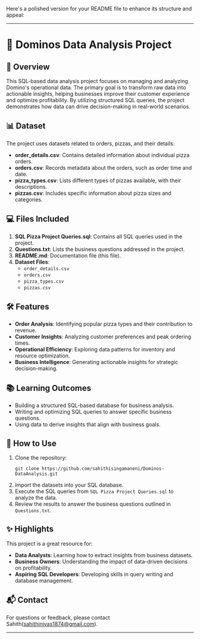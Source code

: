 Here's a polished version for your README file to enhance its structure and appeal:

---

# 🍕 Dominos Data Analysis Project

## 📄 Overview
This SQL-based data analysis project focuses on managing and analyzing Domino's operational data. The primary goal is to transform raw data into actionable insights, helping businesses improve their customer experience and optimize profitability. By utilizing structured SQL queries, the project demonstrates how data can drive decision-making in real-world scenarios.

## 📊 Dataset
The project uses datasets related to orders, pizzas, and their details:
- **order_details.csv**: Contains detailed information about individual pizza orders.
- **orders.csv**: Records metadata about the orders, such as order time and date.
- **pizza_types.csv**: Lists different types of pizzas available, with their descriptions.
- **pizzas.csv**: Includes specific information about pizza sizes and categories.

## 💻 Files Included
1. **SQL Pizza Project Queries.sql**: Contains all SQL queries used in the project.
2. **Questions.txt**: Lists the business questions addressed in the project.
3. **README.md**: Documentation file (this file).
4. **Dataset Files**:
   - `order_details.csv`
   - `orders.csv`
   - `pizza_types.csv`
   - `pizzas.csv`

## 🛠️ Features
- **Order Analysis**: Identifying popular pizza types and their contribution to revenue.
- **Customer Insights**: Analyzing customer preferences and peak ordering times.
- **Operational Efficiency**: Exploring data patterns for inventory and resource optimization.
- **Business Intelligence**: Generating actionable insights for strategic decision-making.

## 📚 Learning Outcomes
- Building a structured SQL-based database for business analysis.
- Writing and optimizing SQL queries to answer specific business questions.
- Using data to derive insights that align with business goals.

## 🚀 How to Use
1. Clone the repository:
   ```
   git clone https://github.com/sahithisingamaneni/Dominos-DataAnalysis.git
   ```
2. Import the datasets into your SQL database.
3. Execute the SQL queries from `SQL Pizza Project Queries.sql` to analyze the data.
4. Review the results to answer the business questions outlined in `Questions.txt`.

## ✨ Highlights
This project is a great resource for:
- **Data Analysts**: Learning how to extract insights from business datasets.
- **Business Owners**: Understanding the impact of data-driven decisions on profitability.
- **Aspiring SQL Developers**: Developing skills in query writing and database management.

## 📬 Contact
For questions or feedback, please contact Sahith(sahithinivas1874@gmail.com).

---

